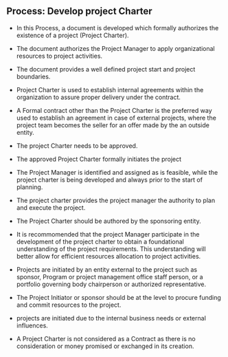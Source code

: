 Process: Develop project Charter
--------------------------------

- In this Process, a document is developed which formally authorizes the existence of a project (Project Charter).
- The document authorizes the Project Manager to apply organizational resources to project activities.
- The document provides a well defined project start and project boundaries.

- Project Charter is used to establish internal agreements within the organization to assure proper delivery under the contract.
- A Formal contract other than the Project Charter is the preferred way used to establish an agreement in case of external projects,
  where the project team becomes the seller for an offer made by the an outside entity.

- The project Charter needs to be approved.
- The approved Project Charter formally initiates the project
- The Project Manager is identified and assigned as is feasible, while the project charter is being developed and
  always prior to the start of planning.
- The project charter provides the project manager the authority to plan and execute the project.
  
- The Project Charter should be authored by the sponsoring entity.
- It is recommomended that the project Manager participate in the development of the project charter to obtain
  a foundational understanding of the project requirements. This understanding will better allow for efficient resources
  allocation to project activities.
  
- Projects are initiated by an entity external to the project such as sponsor, Program or project management office staff person,
  or a portfolio governing body chairperson or authorized representative.
- The Project Initiator or sponsor should be at the level to procure funding and commit resources to the project.
- projects are initiated due to the internal business needs or external influences.

- A Project Charter is not considered as a Contract as there is no consideration or money promised or exchanged in its creation.
  
  
 


